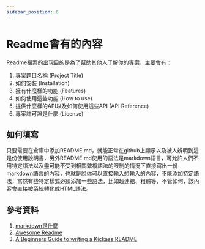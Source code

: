 ```yaml
---
sidebar_position: 6
---
```



# Readme會有的內容
Readme檔案的出現目的是為了幫助其他人了解你的專案，主要會有：
1. 專案題目名稱 (Project Title)
2. 如何安裝 (Installation)
3. 擁有什麼樣的功能 (Features)
4. 如何使用這些功能 (How to use)
5. 提供什麼樣的API以及如何使用這些API (API Reference)
6. 專案許可證是什麼 (License)


## 如何填寫
只要需要在倉庫中添加README.md，就能正常在github上顯示以及被人辨明到這是份使用說明書，另外README.md使用的語法是markdown語言，可允許人們不用特定語法以及盡可能不受到相關繁複語法的限制的情況下直接寫出一份markdown語言的內容，也就是說你可以直接輸入想輸入的內容，不能添加特定語法，當然有些特定樣式必須添加一些語法，比如超連結、粗體等，不管如何，該內容會直接被系統轉化成HTML語法。

## 參考資料
1. [markdown是什麼](https://daringfireball.net/projects/markdown/)
2. [Awesome Readme](https://github.com/matiassingers/awesome-readme)
3. [A Beginners Guide to writing a Kickass README](https://medium.com/@meakaakka/a-beginners-guide-to-writing-a-kickass-readme-7ac01da88ab3)
